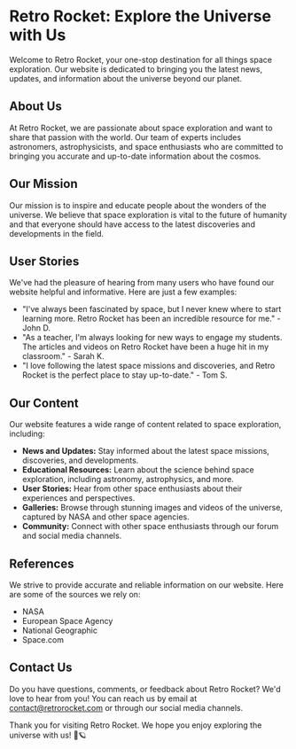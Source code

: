 <!--
Write me content for website with wallpaper which alt text is:

"A colorful graphic of a retro rocket ship for a science or space exploration website"

The name/title of the page should not be 1:1 copy of the alt text but rather a real content of the website which is using this wallpaper.

- Use markdown format
- Start with the heading
- The content should look like a real website
- Include real sections like references, contact, user stories, etc. use things relevant to the page purpose.
- Feel free to use structure like headings, bullets, numbering, blockquotes, paragraphs, horizontal lines, etc.
- You can use formatting like bold or _italic_
- You can include UTF-8 emojis
- Links should be only #hash anchors (and you can refer to the document itself)
- Do not include images
-->

<!--font:Roboto-->

# Retro Rocket: Explore the Universe with Us

Welcome to Retro Rocket, your one-stop destination for all things space exploration. Our website is dedicated to bringing you the latest news, updates, and information about the universe beyond our planet.

## About Us

At Retro Rocket, we are passionate about space exploration and want to share that passion with the world. Our team of experts includes astronomers, astrophysicists, and space enthusiasts who are committed to bringing you accurate and up-to-date information about the cosmos.

## Our Mission

Our mission is to inspire and educate people about the wonders of the universe. We believe that space exploration is vital to the future of humanity and that everyone should have access to the latest discoveries and developments in the field.

## User Stories

We've had the pleasure of hearing from many users who have found our website helpful and informative. Here are just a few examples:

-   "I've always been fascinated by space, but I never knew where to start learning more. Retro Rocket has been an incredible resource for me." - John D.
-   "As a teacher, I'm always looking for new ways to engage my students. The articles and videos on Retro Rocket have been a huge hit in my classroom." - Sarah K.
-   "I love following the latest space missions and discoveries, and Retro Rocket is the perfect place to stay up-to-date." - Tom S.

## Our Content

Our website features a wide range of content related to space exploration, including:

-   **News and Updates:** Stay informed about the latest space missions, discoveries, and developments.
-   **Educational Resources:** Learn about the science behind space exploration, including astronomy, astrophysics, and more.
-   **User Stories:** Hear from other space enthusiasts about their experiences and perspectives.
-   **Galleries:** Browse through stunning images and videos of the universe, captured by NASA and other space agencies.
-   **Community:** Connect with other space enthusiasts through our forum and social media channels.

## References

We strive to provide accurate and reliable information on our website. Here are some of the sources we rely on:

-   NASA
-   European Space Agency
-   National Geographic
-   Space.com

## Contact Us

Do you have questions, comments, or feedback about Retro Rocket? We'd love to hear from you! You can reach us by email at [contact@retrorocket.com](mailto:contact@retrorocket.com) or through our social media channels.

Thank you for visiting Retro Rocket. We hope you enjoy exploring the universe with us! 🚀🪐
